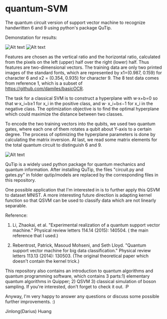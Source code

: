# quantum-SVM
The quantum circuit version of support vector machine to recognize handwritten 6 and 9 using python's package QuTip.

Demonstation for results:

![Alt text](./demo_4.png?raw=true "Title") ![Alt text](./demo_other_4.png?raw=true "Title")

Features are chosen as the vertical ratio and the horizontal ratio, calculated from the pixels on the left (upper) half over the right (lower) half. Thus features are two-dimensional vectors. The training data are only two printed images of the standard fonts, which are represented by x1=(0.987, 0.159) for character 6 and x2 = (0.354, 0.935) for character 9. The 8 test data comes from reference 1, which is a subset of https://github.com/damiles/basicOCR. 

The task for a classical SVM is to construct a hyperplane with w·x+b=0 so that w·x_i+b≥1 for x_i in the positive class, and w· x_i+b≤−1 for x_i in the negative class. The optimization objective is to find the optimal hyperplane which could maximize the distance between two classes.

To encode the two training vectors into the qubits, we used two quantum gates, where each one of them rotates a qubit about Y-axis to a certain degree. The process of optimizing the hyperplane parameters is done by calculating the matrix inversion. At last, we read some matrix elements for the total quantum circuit to distinguish 6 and 9.

![Alt text](./circuit.png?raw=true "Title")

QuTip is a widely used python package for quantum mechanics and quantum information. After installing QuTip, the files "circuit.py and gates.py" in folder qutip/models are replaced by the corresponding files in this repository.

One possible application that I'm interested in is to further apply this QSVM to dataset MNIST. A more interesting future direction is adapting kernel function so that QSVM can be used to classify data which are not linearly separable.


Reference:
1) Li, Zhaokai, et al. "Experimental realization of a quantum support vector machine." Physical review letters 114.14 (2015): 140504. ( the main reference that I used.)

2) Rebentrost, Patrick, Masoud Mohseni, and Seth Lloyd. "Quantum support vector machine for big data classification." Physical review letters 113.13 (2014): 130503. (The original theoretical paper which doesn't contain the kernel trick.)

This repository also contains an introduction to quantum algorithms and quantum programming software, which contains 3 parts:1) elementary quantum algorithms in Quipper; 2) QSVM 3) classical simulation of boson sampling. If you're interested, don't forget to check it out. :P

Anyway, I'm very happy to answer any questions or discuss some possible further improvements. :) 

Jinlong(Darius) Huang

